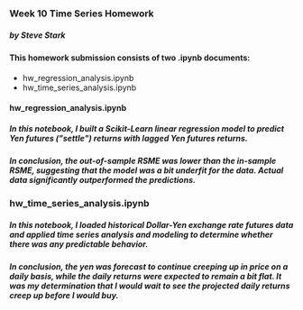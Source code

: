 ### Week 10 Time Series Homework
#####  by Steve Stark


#### **This homework submission consists of two .ipynb documents:** 
- hw_regression_analysis.ipynb
- hw_time_series_analysis.ipynb

#### **hw_regression_analysis.ipynb**

##### In this notebook, I built a Scikit-Learn linear regression model to predict Yen futures ("settle") returns with *lagged* Yen futures returns.

##### In conclusion, the out-of-sample RSME was lower than the in-sample RSME, suggesting that the model was a bit underfit for the data. Actual data significantly outperformed the predictions. 

### **hw_time_series_analysis.ipynb**

##### In this notebook, I loaded historical Dollar-Yen exchange rate futures data and applied time series analysis and modeling to determine whether there was any predictable behavior.

##### In conclusion, the yen was forecast to continue creeping up in price on a daily basis, while the daily returns were expected to remain a bit flat. It was my determination that I would wait to see the projected daily returns creep up before I would buy.




